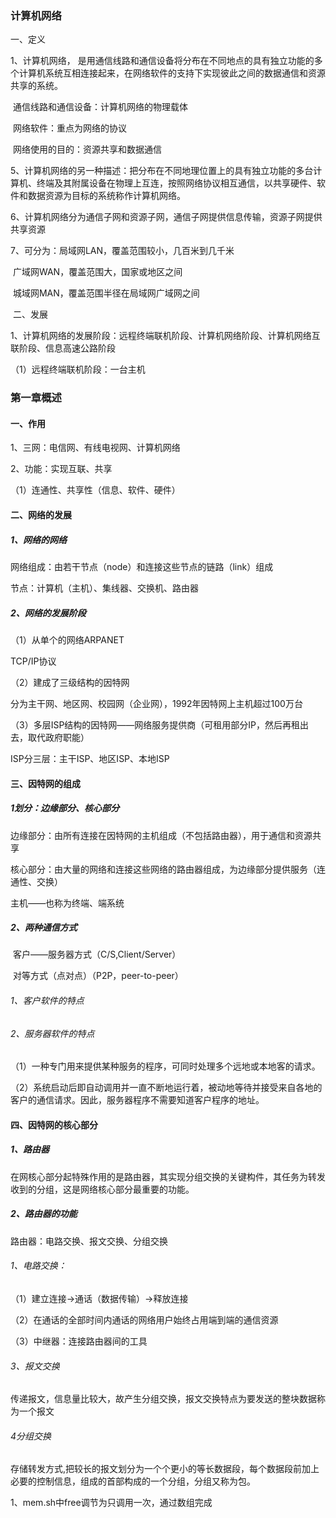 ###                                    计算机网络

一、定义

1、计算机网络， 是用通信线路和通信设备将分布在不同地点的具有独立功能的多个计算机系统互相连接起来，在网络软件的支持下实现彼此之间的数据通信和资源共享的系统。

​       通信线路和通信设备：计算机网络的物理载体

​       网络软件：重点为网络的协议

​       网络使用的目的：资源共享和数据通信

5、计算机网络的另一种描述：把分布在不同地理位置上的具有独立功能的多台计算机、终端及其附属设备在物理上互连，按照网络协议相互通信，以共享硬件、软件和数据资源为目标的系统称作计算机网络。

6、计算机网络分为通信子网和资源子网，通信子网提供信息传输，资源子网提供共享资源

7、可分为：局域网LAN，覆盖范围较小，几百米到几千米

​                      广域网WAN，覆盖范围大，国家或地区之间

​                      城域网MAN，覆盖范围半径在局域网广域网之间



​      二、发展

1、计算机网络的发展阶段：远程终端联机阶段、计算机网络阶段、计算机网络互联阶段、信息高速公路阶段

（1）远程终端联机阶段：一台主机

### 第一章概述

#### 一、作用

1、三网：电信网、有线电视网、计算机网络

2、功能：实现互联、共享

（1）连通性、共享性（信息、软件、硬件）

#### 二、网络的发展

##### 1、网络的网络

网络组成：由若干节点（node）和连接这些节点的链路（link）组成

节点：计算机（主机）、集线器、交换机、路由器

##### 2、网络的发展阶段

（1）从单个的网络ARPANET

TCP/IP协议

（2）建成了三级结构的因特网

分为主干网、地区网、校园网（企业网），1992年因特网上主机超过100万台

（3）多层ISP结构的因特网——网络服务提供商（可租用部分IP，然后再租出去，取代政府职能）

ISP分三层：主干ISP、地区ISP、本地ISP

#### 三、因特网的组成

##### 1划分：边缘部分、核心部分

边缘部分：由所有连接在因特网的主机组成（不包括路由器），用于通信和资源共享

核心部分：由大量的网络和连接这些网络的路由器组成，为边缘部分提供服务（连通性、交换）

主机——也称为终端、端系统

##### 2、两种通信方式

​         客户——服务器方式（C/S,Client/Server）

​          对等方式（点对点）（P2P，peer-to-peer）

###### 1、客户软件的特点

###### 2、服务器软件的特点

（1）一种专门用来提供某种服务的程序，可同时处理多个远地或本地客的请求。

（2）系统启动后即自动调用并一直不断地运行着，被动地等待并接受来自各地的客户的通信请求。因此，服务器程序不需要知道客户程序的地址。

#### 四、因特网的核心部分

##### 1、路由器

在网核心部分起特殊作用的是路由器，其实现分组交换的关键构件，其任务为转发收到的分组，这是网络核心部分最重要的功能。

##### 2、路由器的功能

路由器：电路交换、报文交换、分组交换

###### 1、电路交换：

（1）建立连接->通话（数据传输）->释放连接

（2）在通话的全部时间内通话的网络用户始终占用端到端的通信资源

（3）中继器：连接路由器间的工具

###### 3、报文交换

传递报文，信息量比较大，故产生分组交换，报文交换特点为要发送的整块数据称为一个报文

###### 4分组交换

存储转发方式,把较长的报文划分为一个个更小的等长数据段，每个数据段前加上必要的控制信息，组成的首部构成的一个分组，分组又称为包。



1、mem.sh中free调节为只调用一次，通过数组完成

